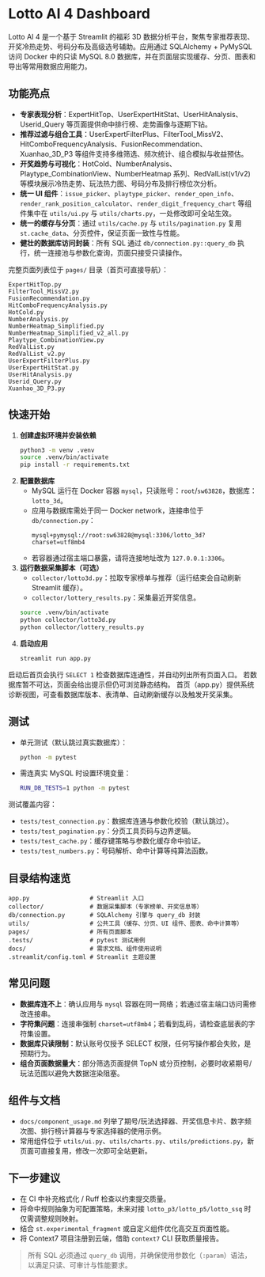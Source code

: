 # Lotto AI 4 Dashboard

Lotto AI 4 是一个基于 Streamlit 的福彩 3D 数据分析平台，聚焦专家推荐表现、开奖冷热走势、号码分布及高级选号辅助。应用通过 SQLAlchemy + PyMySQL 访问 Docker 中的只读 MySQL 8.0 数据库，并在页面层实现缓存、分页、图表和导出等常用数据应用能力。

## 功能亮点
- **专家表现分析**：ExpertHitTop、UserExpertHitStat、UserHitAnalysis、Userid_Query 等页面提供命中排行榜、走势画像与逐期下钻。
- **推荐过滤与组合工具**：UserExpertFilterPlus、FilterTool_MissV2、HitComboFrequencyAnalysis、FusionRecommendation、Xuanhao_3D_P3 等组件支持多维筛选、频次统计、组合模拟与收益预估。
- **开奖趋势与可视化**：HotCold、NumberAnalysis、Playtype_CombinationView、NumberHeatmap 系列、RedValList(v1/v2) 等模块展示冷热走势、玩法热力图、号码分布及排行榜位次分析。
- **统一 UI 组件**：`issue_picker`、`playtype_picker`、`render_open_info`、`render_rank_position_calculator`、`render_digit_frequency_chart` 等组件集中在 `utils/ui.py` 与 `utils/charts.py`，一处修改即可全站生效。
- **统一的缓存与分页**：通过 `utils/cache.py` 与 `utils/pagination.py` 复用 `st.cache_data`、分页控件，保证页面一致性与性能。
- **健壮的数据库访问封装**：所有 SQL 通过 `db/connection.py::query_db` 执行，统一连接池与参数化查询，页面只接受只读操作。

完整页面列表位于 `pages/` 目录（首页可直接导航）：
```
ExpertHitTop.py
FilterTool_MissV2.py
FusionRecommendation.py
HitComboFrequencyAnalysis.py
HotCold.py
NumberAnalysis.py
NumberHeatmap_Simplified.py
NumberHeatmap_Simplified_v2_all.py
Playtype_CombinationView.py
RedValList.py
RedValList_v2.py
UserExpertFilterPlus.py
UserExpertHitStat.py
UserHitAnalysis.py
Userid_Query.py
Xuanhao_3D_P3.py
```

## 快速开始
1. **创建虚拟环境并安装依赖**
   ```bash
   python3 -m venv .venv
   source .venv/bin/activate
   pip install -r requirements.txt
   ```
2. **配置数据库**
   - MySQL 运行在 Docker 容器 `mysql`，只读账号：`root`/`sw63828`，数据库：`lotto_3d`。
   - 应用与数据库需处于同一 Docker network，连接串位于 `db/connection.py`：
     ```
     mysql+pymysql://root:sw63828@mysql:3306/lotto_3d?charset=utf8mb4
     ```
   - 若容器通过宿主端口暴露，请将连接地址改为 `127.0.0.1:3306`。
3. **运行数据采集脚本（可选）**
   - `collector/lotto3d.py`：拉取专家榜单与推荐（运行结束会自动刷新 Streamlit 缓存）。
   - `collector/lottery_results.py`：采集最近开奖信息。
   ```bash
   source .venv/bin/activate
   python collector/lotto3d.py
   python collector/lottery_results.py
   ```
4. **启动应用**
   ```bash
   streamlit run app.py
   ```

启动后首页会执行 `SELECT 1` 检查数据库连通性，并自动列出所有页面入口。
若数据库暂不可达，页面会给出提示但仍可浏览静态结构。
首页（app.py）提供系统诊断视图，可查看数据库版本、表清单、自动刷新缓存以及触发开奖采集。

## 测试
- 单元测试（默认跳过真实数据库）：
  ```bash
  python -m pytest
  ```
- 需连真实 MySQL 时设置环境变量：
  ```bash
  RUN_DB_TESTS=1 python -m pytest
  ```

测试覆盖内容：
- `tests/test_connection.py`：数据库连通与参数化校验（默认跳过）。
- `tests/test_pagination.py`：分页工具页码与边界逻辑。
- `tests/test_cache.py`：缓存键策略与参数化缓存命中验证。
- `tests/test_numbers.py`：号码解析、命中计算等纯算法函数。

## 目录结构速览
```
app.py                 # Streamlit 入口
collector/             # 数据采集脚本（专家榜单、开奖信息等）
db/connection.py       # SQLAlchemy 引擎与 query_db 封装
utils/                 # 公共工具（缓存、分页、UI 组件、图表、命中计算等）
pages/                 # 所有页面脚本
.tests/                # pytest 测试用例
docs/                  # 需求文档、组件使用说明
.streamlit/config.toml # Streamlit 主题设置
```

## 常见问题
- **数据库连不上**：确认应用与 `mysql` 容器在同一网络；若通过宿主端口访问需修改连接串。
- **字符集问题**：连接串强制 `charset=utf8mb4`；若看到乱码，请检查底层表的字符集设置。
- **数据库只读限制**：默认账号仅授予 SELECT 权限，任何写操作都会失败，是预期行为。
- **组合页面数据量大**：部分筛选页面提供 TopN 或分页控制，必要时收紧期号/玩法范围以避免大数据渲染阻塞。

## 组件与文档
- `docs/component_usage.md` 列举了期号/玩法选择器、开奖信息卡片、数字频次图、排行榜计算器与专家选择器的使用示例。
- 常用组件位于 `utils/ui.py`、`utils/charts.py`、`utils/predictions.py`，新页面可直接复用，修改一次即可全站更新。

## 下一步建议
- 在 CI 中补充格式化 / Ruff 检查以约束提交质量。
- 将命中规则抽象为可配置策略，未来对接 `lotto_p3/lotto_p5/lotto_ssq` 时仅需调整规则映射。
- 结合 `st.experimental_fragment` 或自定义组件优化高交互页面性能。
- 将 Context7 项目注册到云端，借助 `context7` CLI 获取质量报告。

> 所有 SQL 必须通过 `query_db` 调用，并确保使用参数化（`:param`）语法，以满足只读、可审计与性能要求。
